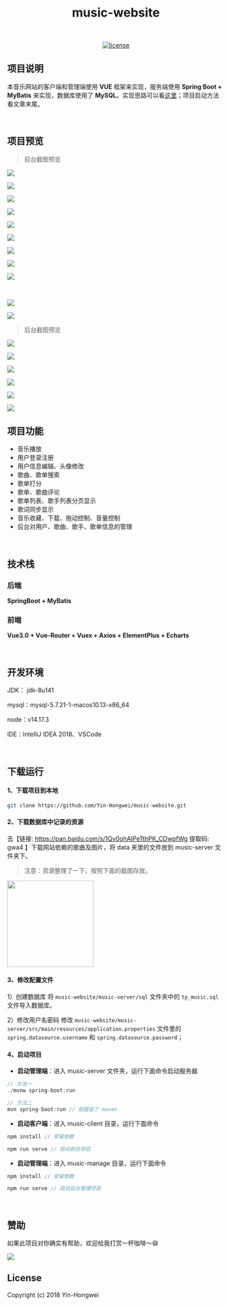 <h1 align="center">music-website</h1>

<br/>

<p align="center">
  <a href=""><img alt="license" src="https://img.shields.io/github/license/Yin-Hongwei/music-website?style=flat-square"></a>
</p>



## 项目说明

本音乐网站的客户端和管理端使用 **VUE** 框架来实现，服务端使用 **Spring Boot + MyBatis** 来实现，数据库使用了 **MySQL**。实现思路可以看[这里](https://yin-hongwei.github.io/2019/03/04/music/#more)；项目启动方法看文章末尾。

<br/>

## 项目预览

> 前台截图预览

![](https://tva1.sinaimg.cn/large/e6c9d24ely1gzr6x8rlnzj21c00u0jta.jpg)<br/>

![](https://tva1.sinaimg.cn/large/e6c9d24ely1gzr76qdg0rj21c00u0dmp.jpg)<br/>

![](https://tva1.sinaimg.cn/large/e6c9d24ely1gzr797o9p9j21c00u0dlz.jpg)<br/>

![](https://tva1.sinaimg.cn/large/e6c9d24ely1gzr79jchpij21c00u0djw.jpg)<br/>

![](https://tva1.sinaimg.cn/large/e6c9d24ely1gzr79ujxnpj21c00u0n2s.jpg)<br/>

![](https://tva1.sinaimg.cn/large/e6c9d24ely1gzr74palfhj21c00u0n1n.jpg)<br/>

![](https://tva1.sinaimg.cn/large/e6c9d24ely1gzr73bkwfoj21c00u00w7.jpg)<br/>

![](https://tva1.sinaimg.cn/large/e6c9d24ely1gzr7137tvoj21c00u0diy.jpg)<br/>

![](https://tva1.sinaimg.cn/large/e6c9d24ely1gzr71of65oj21c00u041t.jpg)

<br/>

![](https://tva1.sinaimg.cn/large/e6c9d24ely1gzr71zzk0zj21c00u0dic.jpg)<br/>

![](https://tva1.sinaimg.cn/large/e6c9d24ely1gzr7at2swbj21c00u0whd.jpg)<br/>

> 后台截图预览

![](https://tva1.sinaimg.cn/large/006tNbRwly1g9hhhu4n7tj31c00u04qq.jpg)<br/>

![](https://tva1.sinaimg.cn/large/007S8ZIlly1ghrnrvgflvj31c00u0jzh.jpg)<br/>

![](https://tva1.sinaimg.cn/large/007S8ZIlly1ghrns4ycpkj31c00u0qjl.jpg)<br/>

![](https://tva1.sinaimg.cn/large/007S8ZIlly1ghrnsfearcj31c00u0axt.jpg)<br/>

![](https://tva1.sinaimg.cn/large/007S8ZIlly1ghrnsq6s3sj31c00u0tmu.jpg)<br/>

![](https://tva1.sinaimg.cn/large/007S8ZIlly1ghrnszq403j31c00u07nq.jpg)<br/>

## 项目功能

- 音乐播放
- 用户登录注册
- 用户信息编辑、头像修改
- 歌曲、歌单搜索
- 歌单打分
- 歌单、歌曲评论
- 歌单列表、歌手列表分页显示
- 歌词同步显示
- 音乐收藏、下载、拖动控制、音量控制
- 后台对用户、歌曲、歌手、歌单信息的管理

<br/>

## 技术栈

### 后端

**SpringBoot + MyBatis**

### 前端

**Vue3.0 + Vue-Router + Vuex + Axios + ElementPlus + Echarts**

<br/>

## 开发环境

JDK： jdk-8u141

mysql：mysql-5.7.21-1-macos10.13-x86_64

node：v14.17.3

IDE：IntelliJ IDEA 2018、VSCode


<br/>

## 下载运行

#### 1、下载项目到本地

```bash
git clone https://github.com/Yin-Hongwei/music-website.git
```

#### 2、下载数据库中记录的资源

去【链接: https://pan.baidu.com/s/1Qv0ohAIPeTthPK_CDwpfWg 提取码: gwa4 】下载网站依赖的歌曲及图片，将 data 夹里的文件放到 music-server 文件夹下。

> 注意：资源整理了一下，按照下面的截图存放。

<img src="https://tva1.sinaimg.cn/large/008i3skNly1gsk65seqd8j30y00ocjt4.jpg" height="200px"/>

#### 3、修改配置文件
1）创建数据库
将 `music-website/music-server/sql` 文件夹中的 `tp_music.sql` 文件导入数据库。

2）修改用户名密码
修改 `music-website/music-server/src/main/resources/application.properties` 文件里的 `spring.datasource.username` 和 `spring.datasource.password`；


#### 4、启动项目

- **启动管理端**：进入 music-server 文件夹，运行下面命令启动服务器

```js
// 方法一
./mvnw spring-boot:run

// 方法二
mvn spring-boot:run // 前提装了 maven
```

- **启动客户端**：进入 music-client 目录，运行下面命令

```js
npm install // 安装依赖

npm run serve // 启动前台项目
```

- **启动管理端**：进入 music-manage 目录，运行下面命令

```js
npm install // 安装依赖

npm run serve // 启动后台管理项目
```

<br/>

## 赞助

如果此项目对你确实有帮助，欢迎给我打赏一杯咖啡～😄



![](https://tva1.sinaimg.cn/large/008i3skNgy1gsgm6jokvaj30gs0feadd.jpg)



## License

Copyright (c) 2018 Yin-Hongwei 

